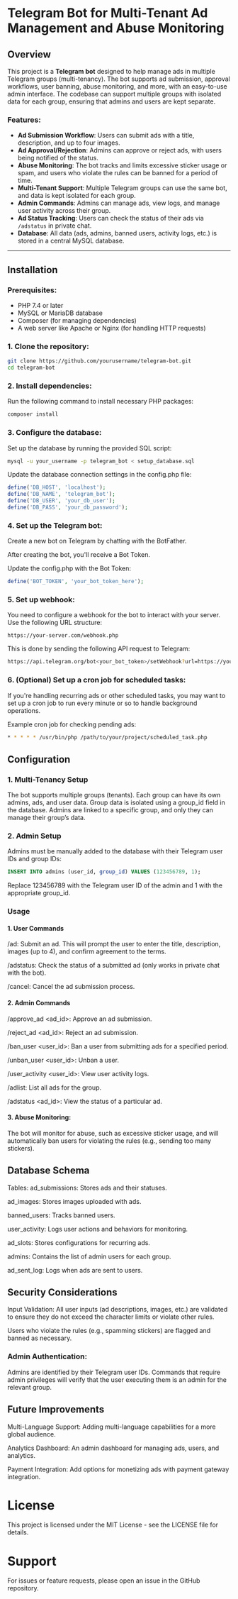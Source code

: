 # Telegram Bot for Multi-Tenant Ad Management and Abuse Monitoring

## Overview
This project is a **Telegram bot** designed to help manage ads in multiple Telegram groups (multi-tenancy). The bot supports ad submission, approval workflows, user banning, abuse monitoring, and more, with an easy-to-use admin interface. The codebase can support multiple groups with isolated data for each group, ensuring that admins and users are kept separate.

### Features:
- **Ad Submission Workflow**: Users can submit ads with a title, description, and up to four images.
- **Ad Approval/Rejection**: Admins can approve or reject ads, with users being notified of the status.
- **Abuse Monitoring**: The bot tracks and limits excessive sticker usage or spam, and users who violate the rules can be banned for a period of time.
- **Multi-Tenant Support**: Multiple Telegram groups can use the same bot, and data is kept isolated for each group.
- **Admin Commands**: Admins can manage ads, view logs, and manage user activity across their group.
- **Ad Status Tracking**: Users can check the status of their ads via `/adstatus` in private chat.
- **Database**: All data (ads, admins, banned users, activity logs, etc.) is stored in a central MySQL database.

---

## Installation

### Prerequisites:
- PHP 7.4 or later
- MySQL or MariaDB database
- Composer (for managing dependencies)
- A web server like Apache or Nginx (for handling HTTP requests)

### 1. Clone the repository:
```bash
git clone https://github.com/yourusername/telegram-bot.git
cd telegram-bot
```

### 2. Install dependencies:
Run the following command to install necessary PHP packages:

```bash
composer install
```
### 3. Configure the database:
Set up the database by running the provided SQL script:

```bash
mysql -u your_username -p telegram_bot < setup_database.sql
```
Update the database connection settings in the config.php file:

```php
define('DB_HOST', 'localhost');
define('DB_NAME', 'telegram_bot');
define('DB_USER', 'your_db_user');
define('DB_PASS', 'your_db_password');
```
### 4. Set up the Telegram bot:
Create a new bot on Telegram by chatting with the BotFather.

After creating the bot, you'll receive a Bot Token.

Update the config.php with the Bot Token:

```php
define('BOT_TOKEN', 'your_bot_token_here');
```
### 5. Set up webhook:
You need to configure a webhook for the bot to interact with your server. Use the following URL structure:

```arduino
https://your-server.com/webhook.php
```
This is done by sending the following API request to Telegram:

```bash
https://api.telegram.org/bot<your_bot_token>/setWebhook?url=https://your-server.com/webhook.php
```

### 6. (Optional) Set up a cron job for scheduled tasks:
If you're handling recurring ads or other scheduled tasks, you may want to set up a cron job to run every minute or so to handle background operations.

Example cron job for checking pending ads:

```bash
* * * * * /usr/bin/php /path/to/your/project/scheduled_task.php
```

## Configuration
### 1. Multi-Tenancy Setup
The bot supports multiple groups (tenants). Each group can have its own admins, ads, and user data. Group data is isolated using a group_id field in the database. Admins are linked to a specific group, and only they can manage their group’s data.

### 2. Admin Setup
Admins must be manually added to the database with their Telegram user IDs and group IDs:

```sql
INSERT INTO admins (user_id, group_id) VALUES (123456789, 1);
```
Replace 123456789 with the Telegram user ID of the admin and 1 with the appropriate group_id.

### Usage
#### 1. User Commands
/ad: Submit an ad. This will prompt the user to enter the title, description, images (up to 4), and confirm agreement to the terms.

/adstatus: Check the status of a submitted ad (only works in private chat with the bot).

/cancel: Cancel the ad submission process.

#### 2. Admin Commands
/approve_ad <ad_id>: Approve an ad submission.

/reject_ad <ad_id>: Reject an ad submission.

/ban_user <user_id>: Ban a user from submitting ads for a specified period.

/unban_user <user_id>: Unban a user.

/user_activity <user_id>: View user activity logs.

/adlist: List all ads for the group.

/adstatus <ad_id>: View the status of a particular ad.

#### 3. Abuse Monitoring:
The bot will monitor for abuse, such as excessive sticker usage, and will automatically ban users for violating the rules (e.g., sending too many stickers).

## Database Schema
Tables:
ad_submissions: Stores ads and their statuses.

ad_images: Stores images uploaded with ads.

banned_users: Tracks banned users.

user_activity: Logs user actions and behaviors for monitoring.

ad_slots: Stores configurations for recurring ads.

admins: Contains the list of admin users for each group.

ad_sent_log: Logs when ads are sent to users.

## Security Considerations
Input Validation:
All user inputs (ad descriptions, images, etc.) are validated to ensure they do not exceed the character limits or violate other rules.

Users who violate the rules (e.g., spamming stickers) are flagged and banned as necessary.

### Admin Authentication:
Admins are identified by their Telegram user IDs. Commands that require admin privileges will verify that the user executing them is an admin for the relevant group.

## Future Improvements
Multi-Language Support: Adding multi-language capabilities for a more global audience.

Analytics Dashboard: An admin dashboard for managing ads, users, and analytics.

Payment Integration: Add options for monetizing ads with payment gateway integration.

# License
This project is licensed under the MIT License - see the LICENSE file for details.

# Support
For issues or feature requests, please open an issue in the GitHub repository.